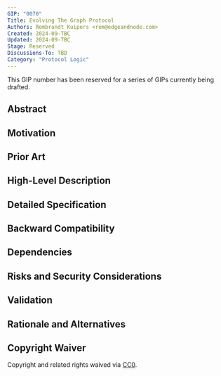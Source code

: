```yaml
---
GIP: "0070"
Title: Evolving The Graph Protocol
Authors: Rembrandt Kuipers <rem@edgeandnode.com>
Created: 2024-09-TBC
Updated: 2024-09-TBC
Stage: Reserved
Discussions-To: TBD
Category: "Protocol Logic"
---
```


This GIP number has been reserved for a series of GIPs currently being drafted.

## Abstract

## Motivation

## Prior Art

## High-Level Description

## Detailed Specification

## Backward Compatibility

## Dependencies

## Risks and Security Considerations

## Validation

## Rationale and Alternatives

## Copyright Waiver

Copyright and related rights waived via [CC0](https://creativecommons.org/publicdomain/zero/1.0/).
